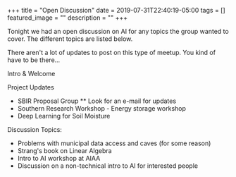 +++
title =  "Open Discussion"
date = 2019-07-31T22:40:19-05:00
tags = []
featured_image = ""
description = ""
+++

Tonight we had an open discussion on AI for any topics the group wanted to cover. The different topics are listed below.

There aren't a lot of updates to post on this type of meetup. You kind of have to be there...

<!--more-->

Intro & Welcome

Project Updates
* SBIR Proposal Group
** Look for an e-mail for updates
* Southern Research Workshop - Energy storage workshop
* Deep Learning for Soil Moisture


Discussion Topics:
* Problems with municipal data access and caves (for some reason)
* Strang's book on Linear Algebra
* Intro to AI workshop at AIAA
* Discussion on a non-technical intro to AI for interested people


